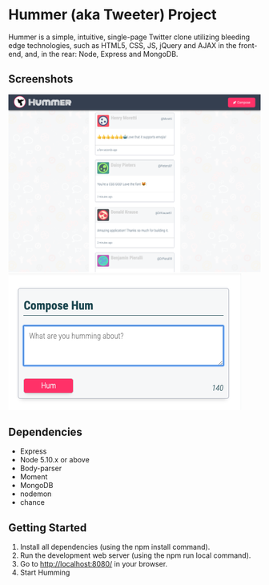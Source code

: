 # Hummer (aka Tweeter) Project

Hummer is a simple, intuitive, single-page Twitter clone utilizing bleeding edge technologies, such as HTML5, CSS, JS, jQuery and AJAX in the front-end, and, in the rear: Node, Express and MongoDB.

## Screenshots

![Homepage](/screenshots/SPA.png)
![Hum Box Detail](/screenshots/hum-box-detail.png)

## Dependencies

- Express
- Node 5.10.x or above
- Body-parser
- Moment
- MongoDB
- nodemon
- chance

## Getting Started

1. Install all dependencies (using the npm install command).
2. Run the development web server (using the npm run local command).
3. Go to <http://localhost:8080/> in your browser.
4. Start Humming
